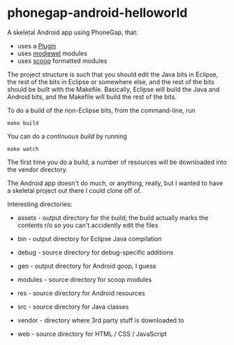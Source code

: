 phonegap-android-helloworld
===========================

A skeletal Android app using PhoneGap, that:

* uses a [Plugin](http://wiki.phonegap.com/w/page/36753494/How-to-Create-a-PhoneGap-Plugin-for-Android)
* uses [modjewel](https://github.com/pmuellr/modjewel/tree/#readme) modules
* uses [scoop](https://github.com/pmuellr/scooj/tree/#readme) formatted modules

The project structure is such that you should edit the Java bits in Eclipse,
the rest of the bits in Eclipse or somewhere else, and the rest of the
bits should be built with the Makefile.  Basically, Eclipse will build
the Java and Android bits, and the Makefile will build the rest of the
bits.

To do a build of the non-Eclipse bits, from the command-line, run

    make build
    
You can do a *continuous build* by running

    make watch
    
The first time you do a build, a number of resources will be downloaded
into the vendor directory.

The Android app doesn't do much, or anything, really, but I wanted to
have a skeletal project out there I could clone off of.

Interesting directories:

* assets - output directory for the build; the build actually marks the 
contents r/o so you can't accidently edit the files

* bin - output directory for Eclipse Java compilation

* debug - source directory for debug-specific additions

* gen - output directory for Android goop, I guess

* modules - source directory for scoop modules

* res - source directory for Android resources

* src - source directory for Java classes

* vendor - directory where 3rd party stuff is downloaded to

* web - source directory for HTML / CSS / JavaScript